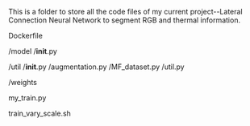 This is a folder to store all the code files of my current project--Lateral Connection Neural Network to segment RGB and thermal information.

Dockerfile

/model
  /__init__.py

/util
  /__init__.py
  /augmentation.py
  /MF_dataset.py
  /util.py

/weights

my_train.py

train_vary_scale.sh

